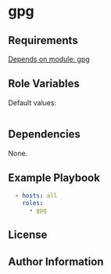 gpg
===


Requirements
------------

[Depends on module: gpg](https://github.com/brandonkal/ansible-gpg)

Role Variables
--------------

Default values:

```yaml

```

Dependencies
------------

None.

Example Playbook
----------------

```yaml
  - hosts: all
    roles:
      - gpg

```

License
-------


Author Information
------------------
